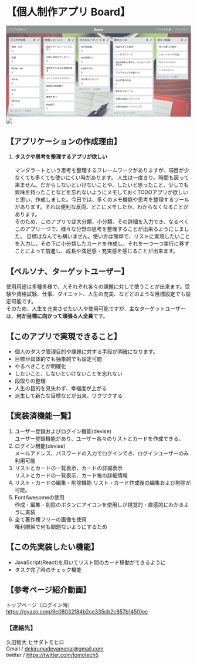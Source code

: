 # 【個人制作アプリ Board】
![](app/assets/images/board-preview2.png)
![](app/assets/images/board-preview3.png)

## 【アプリケーションの作成理由】
1. <b>タスクや思考を整理するアプリが欲しい</b><br>  
  マンダラートという思考を整理するフレームワークがありますが、項目が少なくても多くても使いにくい時があります。 
  人生は一度きり。時間も戻って来ません。だからしないといけないことや、したいと思ったこと、少しでも興味を持ったことなどを忘れないようにメモしておくTODOアプリが欲しいと思い、作成しました。今日では、多くのメモ機能や思考を整理するツールがあります。それは便利な反面、どこにメモしたか、わからなくなることがあります。<br>
  そのため、このアプリでは大分類、小分類、その詳細を入力でき、なるべくこのアプリ一つで、様々な分野の思考を整理することが出来るようにしました。
  目標はなんでも構いません。使い方は簡単で、リストに実現したいことを入力し、その下に小分類したカードを作成し、それを一つ一つ実行に移すことによって前進し、成長や満足感・充実感を感じることが出来ます。<br>

## 【ペルソナ、ターゲットユーザー】
使用用途は多種多様で、人それぞれ各々の課題に対して使うことが出来ます。受験や資格試験、仕事、ダイエット、人生の充実、などどのような目標設定でも設定可能です。<br>
そのため、人生を充実させたい人や使用可能ですが、主なターゲットユーザーは、<b>何か目標に向かって頑張る人全員</b>です。

## 【このアプリで実現できること】
  - 個人のタスク管理目的や課題に対する手段が明確になります。<br>
  - 目標が具体的でも抽象的でも設定可能<br>
  - やるべきことが明確化<br>
  - したいこと、しないといけないことを忘れない<br>
  - 段取りの整理<br>
  - 人生の目的を見失わず、幸福度が上がる<br>
  - 派生して新たな目標などが出来、ワクワクする<br>

## 【実装済機能一覧】
1. ユーザー登録およびログイン機能(devise)<br>
  ユーザー登録機能があり、ユーザー各々のリストとカードを作成できる。<br>
2. ログイン機能(devise)<br>
  メールアドレス、パスワードの入力でログインでき、ログインユーザーのみ利用可能<br>
3. リストとカードの一覧表示、カードの詳細表示<br>
  リストとカードの一覧表示、カード毎の詳細情報<br>
4. リスト・カードの編集・削除機能
  リスト・カード作成後の編集および削除が可能。<br>
5. FontAwesomeの使用<br>
  作成・編集・削除のボタンにアイコンを使用しが視覚的・直感的にわかるように実装<br>
6. 全て著作権フリーの画像を使用<br>
  権利関係で何も問題ないようにするため<br>

## 【この先実装したい機能】
 - JavaScript(React)を用いてリスト間のカード移動ができるように<br>
 - タスク完了時のチェック機能

## 【参考ページ紹介動画】
トップページ（ログイン時）  https://gyazo.com/9e08032f84b2ce335cb2c857b145f0ec<br>

### 【連絡先】
久田智大 ヒサダトモヒロ<br>
Gmail / dekirumadeyamenai@gmail.com<br>
twitter / https://twitter.com/tomotech5<br>